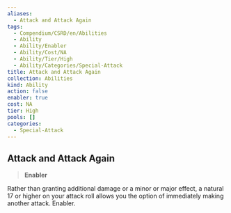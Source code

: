 ```yaml
---
aliases:
  - Attack and Attack Again
tags:
  - Compendium/CSRD/en/Abilities
  - Ability
  - Ability/Enabler
  - Ability/Cost/NA
  - Ability/Tier/High
  - Ability/Categories/Special-Attack
title: Attack and Attack Again
collection: Abilities
kind: Ability
action: false
enabler: true
cost: NA
tier: High
pools: []
categories:
  - Special-Attack
---
```

## Attack and Attack Again  
>**Enabler**
  
Rather than granting additional damage or a minor or major effect, a natural 17 or higher on your attack roll allows you the option of immediately making another attack. Enabler.